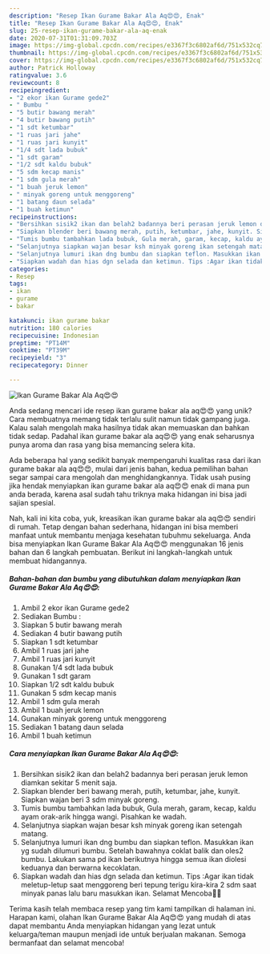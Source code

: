 ```yaml
---
description: "Resep Ikan Gurame Bakar Ala Aq😍😍, Enak"
title: "Resep Ikan Gurame Bakar Ala Aq😍😍, Enak"
slug: 25-resep-ikan-gurame-bakar-ala-aq-enak
date: 2020-07-31T01:31:09.703Z
image: https://img-global.cpcdn.com/recipes/e3367f3c6802af6d/751x532cq70/ikan-gurame-bakar-ala-aq😍😍-foto-resep-utama.jpg
thumbnail: https://img-global.cpcdn.com/recipes/e3367f3c6802af6d/751x532cq70/ikan-gurame-bakar-ala-aq😍😍-foto-resep-utama.jpg
cover: https://img-global.cpcdn.com/recipes/e3367f3c6802af6d/751x532cq70/ikan-gurame-bakar-ala-aq😍😍-foto-resep-utama.jpg
author: Patrick Holloway
ratingvalue: 3.6
reviewcount: 8
recipeingredient:
- "2 ekor ikan Gurame gede2"
- " Bumbu "
- "5 butir bawang merah"
- "4 butir bawang putih"
- "1 sdt ketumbar"
- "1 ruas jari jahe"
- "1 ruas jari kunyit"
- "1/4 sdt lada bubuk"
- "1 sdt garam"
- "1/2 sdt kaldu bubuk"
- "5 sdm kecap manis"
- "1 sdm gula merah"
- "1 buah jeruk lemon"
- " minyak goreng untuk menggoreng"
- "1 batang daun selada"
- "1 buah ketimun"
recipeinstructions:
- "Bersihkan sisik2 ikan dan belah2 badannya beri perasan jeruk lemon diamkan sekitar 5 menit saja."
- "Siapkan blender beri bawang merah, putih, ketumbar, jahe, kunyit. Siapkan wajan beri 3 sdm minyak goreng."
- "Tumis bumbu tambahkan lada bubuk, Gula merah, garam, kecap, kaldu ayam orak-arik hingga wangi. Pisahkan ke wadah."
- "Selanjutnya siapkan wajan besar ksh minyak goreng ikan setengah matang."
- "Selanjutnya lumuri ikan dng bumbu dan siapkan teflon. Masukkan ikan yg sudah dilumuri bumbu. Setelah bawahnya coklat balik dan oles2 bumbu. Lakukan sama pd ikan berikutnya hingga semua ikan diolesi keduanya dan berwarna kecoklatan."
- "Siapkan wadah dan hias dgn selada dan ketimun. Tips :Agar ikan tidak meletup-letup saat menggoreng beri tepung terigu kira-kira 2 sdm saat minyak panas lalu baru masukkan ikan. Selamat Mencoba🙏🙏"
categories:
- Resep
tags:
- ikan
- gurame
- bakar

katakunci: ikan gurame bakar 
nutrition: 180 calories
recipecuisine: Indonesian
preptime: "PT14M"
cooktime: "PT39M"
recipeyield: "3"
recipecategory: Dinner

---
```



![Ikan Gurame Bakar Ala Aq😍😍](https://img-global.cpcdn.com/recipes/e3367f3c6802af6d/751x532cq70/ikan-gurame-bakar-ala-aq😍😍-foto-resep-utama.jpg)

Anda sedang mencari ide resep ikan gurame bakar ala aq😍😍 yang unik? Cara membuatnya memang tidak terlalu sulit namun tidak gampang juga. Kalau salah mengolah maka hasilnya tidak akan memuaskan dan bahkan tidak sedap. Padahal ikan gurame bakar ala aq😍😍 yang enak seharusnya punya aroma dan rasa yang bisa memancing selera kita.



Ada beberapa hal yang sedikit banyak mempengaruhi kualitas rasa dari ikan gurame bakar ala aq😍😍, mulai dari jenis bahan, kedua pemilihan bahan segar sampai cara mengolah dan menghidangkannya. Tidak usah pusing jika hendak menyiapkan ikan gurame bakar ala aq😍😍 enak di mana pun anda berada, karena asal sudah tahu triknya maka hidangan ini bisa jadi sajian spesial.


Nah, kali ini kita coba, yuk, kreasikan ikan gurame bakar ala aq😍😍 sendiri di rumah. Tetap dengan bahan sederhana, hidangan ini bisa memberi manfaat untuk membantu menjaga kesehatan tubuhmu sekeluarga. Anda bisa menyiapkan Ikan Gurame Bakar Ala Aq😍😍 menggunakan 16 jenis bahan dan 6 langkah pembuatan. Berikut ini langkah-langkah untuk membuat hidangannya.

<!--inarticleads1-->

##### Bahan-bahan dan bumbu yang dibutuhkan dalam menyiapkan Ikan Gurame Bakar Ala Aq😍😍:

1. Ambil 2 ekor ikan Gurame gede2
1. Sediakan  Bumbu :
1. Siapkan 5 butir bawang merah
1. Sediakan 4 butir bawang putih
1. Siapkan 1 sdt ketumbar
1. Ambil 1 ruas jari jahe
1. Ambil 1 ruas jari kunyit
1. Gunakan 1/4 sdt lada bubuk
1. Gunakan 1 sdt garam
1. Siapkan 1/2 sdt kaldu bubuk
1. Gunakan 5 sdm kecap manis
1. Ambil 1 sdm gula merah
1. Ambil 1 buah jeruk lemon
1. Gunakan  minyak goreng untuk menggoreng
1. Sediakan 1 batang daun selada
1. Ambil 1 buah ketimun




<!--inarticleads2-->

##### Cara menyiapkan Ikan Gurame Bakar Ala Aq😍😍:

1. Bersihkan sisik2 ikan dan belah2 badannya beri perasan jeruk lemon diamkan sekitar 5 menit saja.
1. Siapkan blender beri bawang merah, putih, ketumbar, jahe, kunyit. Siapkan wajan beri 3 sdm minyak goreng.
1. Tumis bumbu tambahkan lada bubuk, Gula merah, garam, kecap, kaldu ayam orak-arik hingga wangi. Pisahkan ke wadah.
1. Selanjutnya siapkan wajan besar ksh minyak goreng ikan setengah matang.
1. Selanjutnya lumuri ikan dng bumbu dan siapkan teflon. Masukkan ikan yg sudah dilumuri bumbu. Setelah bawahnya coklat balik dan oles2 bumbu. Lakukan sama pd ikan berikutnya hingga semua ikan diolesi keduanya dan berwarna kecoklatan.
1. Siapkan wadah dan hias dgn selada dan ketimun. Tips :Agar ikan tidak meletup-letup saat menggoreng beri tepung terigu kira-kira 2 sdm saat minyak panas lalu baru masukkan ikan. Selamat Mencoba🙏🙏




Terima kasih telah membaca resep yang tim kami tampilkan di halaman ini. Harapan kami, olahan Ikan Gurame Bakar Ala Aq😍😍 yang mudah di atas dapat membantu Anda menyiapkan hidangan yang lezat untuk keluarga/teman maupun menjadi ide untuk berjualan makanan. Semoga bermanfaat dan selamat mencoba!
